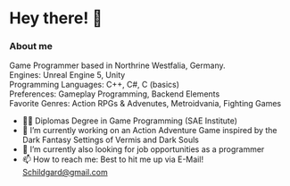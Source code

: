 # Hey there! 👋

### About me
 


Game Programmer based in Northrine Westfalia, Germany.  
Engines: Unreal Engine 5, Unity  
Programming Languages: C++, C#, C (basics)  
Preferences: Gameplay Programming, Backend Elements  
Favorite Genres: Action RPGs & Advenutes, Metroidvania, Fighting Games  
  
- 👨‍🎓 Diplomas Degree in Game Programming (SAE Institute)  
- 🔭 I’m currently working on an Action Adventure Game inspired by the Dark Fantasy Settings of Vermis and Dark Souls
- 🔭 I’m currently also looking for job opportunities as a programmer 
- 📫 How to reach me: Best to hit me up via E-Mail! Schildgard@gmail.com




<!--
**Schildgard/Schildgard** is a ✨ _special_ ✨ repository because its `README.md` (this file) appears on your GitHub profile.

Here are some ideas to get you started:

- 🔭 I’m currently working on ... 
- 🌱 I’m currently learning ...
- 👯 I’m looking to collaborate on ...
- 🤔 I’m looking for help with ...
- 💬 Ask me about ...
- 📫 How to reach me: ...
- 😄 Pronouns: ...
- ⚡ Fun fact: ...
-->

